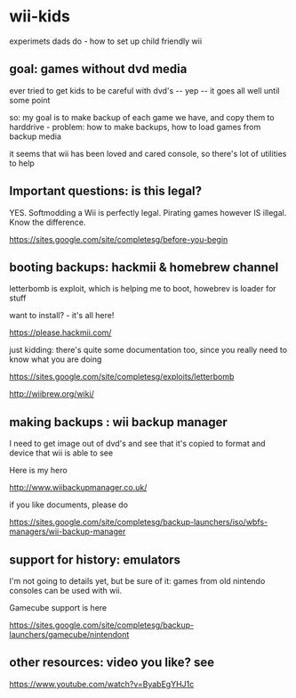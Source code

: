 # wii-kids

experimets dads do - how to set up child friendly wii

## goal: games without dvd media

ever tried to get kids to be careful with dvd's -- yep -- it goes all well until some point

so: my goal is to make backup of each game we have, and copy them to harddrive - problem: how to make backups, how to load games from backup media

it seems that wii has been loved and cared console, so there's lot of utilities to help

## Important questions: is this legal?

YES. Softmodding a Wii is perfectly legal. Pirating games however IS illegal. Know the difference.

https://sites.google.com/site/completesg/before-you-begin

## booting backups: hackmii & homebrew channel

letterbomb is exploit, which is helping me to boot, howebrev is loader for stuff

want to install? - it's all here!

https://please.hackmii.com/

just kidding: there's quite some documentation too, since you really need to know what you are doing

https://sites.google.com/site/completesg/exploits/letterbomb

http://wiibrew.org/wiki/

## making backups : wii backup manager

I need to get image out of dvd's and see that it's copied to format and device that wii is able to see 

Here is my hero

http://www.wiibackupmanager.co.uk/

if you like documents, please do

https://sites.google.com/site/completesg/backup-launchers/iso/wbfs-managers/wii-backup-manager

## support for history: emulators

I'm not going to details yet, but be sure of it: games from old nintendo consoles can be used with wii. 

Gamecube support is here

https://sites.google.com/site/completesg/backup-launchers/gamecube/nintendont

## other resources: video you like? see

https://www.youtube.com/watch?v=ByabEgYHJ1c
